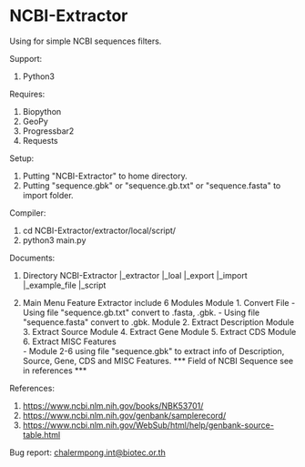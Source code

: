# NCBI-Extractor

Using for simple NCBI sequences filters.

Support:
  1. Python3

Requires:
  1. Biopython
  2. GeoPy
  3. Progressbar2
  4. Requests

Setup:
  1. Putting "NCBI-Extractor" to home directory.
  2. Putting "sequence.gbk" or "sequence.gb.txt" or "sequence.fasta" to import folder.

Compiler:
  1. cd NCBI-Extractor/extractor/local/script/
  2. python3 main.py

Documents:
  1. Directory
      NCBI-Extractor
      |_extractor
        |_loal
          |_export
          |_import
            |_example_file
          |_script

  2. Main Menu
      Feature Extractor include 6 Modules
        Module 1. Convert File
                  - Using file "sequence.gb.txt" convert to .fasta, .gbk.
                  - Using file "sequence.fasta" convert to .gbk.
	      Module 2. Extract Description
	      Module 3. Extract Source
	      Module 4. Extract Gene
	      Module 5. Extract CDS
	      Module 6. Extract MISC Features	
                  - Module 2-6 using file "sequence.gbk" to extract info of Description, Source, Gene, CDS and MISC Features.
                  *** Field of NCBI Sequence see in references ***

References:
  1. https://www.ncbi.nlm.nih.gov/books/NBK53701/
  2. https://www.ncbi.nlm.nih.gov/genbank/samplerecord/
  3. https://www.ncbi.nlm.nih.gov/WebSub/html/help/genbank-source-table.html

Bug report:
chalermpong.int@biotec.or.th
